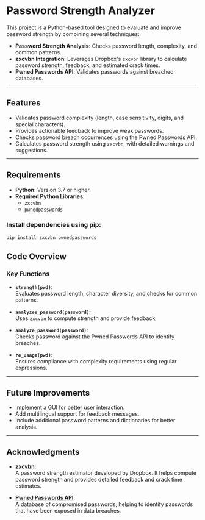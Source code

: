 # Password Strength Analyzer

This project is a Python-based tool designed to evaluate and improve password strength by combining several techniques:

- **Password Strength Analysis**: Checks password length, complexity, and common patterns.
- **zxcvbn Integration**: Leverages Dropbox's `zxcvbn` library to calculate password strength, feedback, and estimated crack times.
- **Pwned Passwords API**: Validates passwords against breached databases.

---

## **Features**

- Validates password complexity (length, case sensitivity, digits, and special characters).
- Provides actionable feedback to improve weak passwords.
- Checks password breach occurrences using the Pwned Passwords API.
- Calculates password strength using `zxcvbn`, with detailed warnings and suggestions.

---

## **Requirements**

- **Python**: Version 3.7 or higher.
- **Required Python Libraries**:
  - `zxcvbn`
  - `pwnedpasswords`

### Install dependencies using pip:
```bash
pip install zxcvbn pwnedpasswords
```
## **Code Overview**

### **Key Functions**

- **`strength(pwd)`**:  
  Evaluates password length, character diversity, and checks for common patterns.

- **`analyzes_password(password)`**:  
  Uses `zxcvbn` to compute strength and provide feedback.

- **`analyze_password(password)`**:  
  Checks password against the Pwned Passwords API to identify breaches.

- **`re_usage(pwd)`**:  
  Ensures compliance with complexity requirements using regular expressions.

---

## **Future Improvements**

- Implement a GUI for better user interaction.
- Add multilingual support for feedback messages.
- Include additional password patterns and dictionaries for better analysis.

---

## **Acknowledgments**

- **[zxcvbn](https://github.com/dropbox/zxcvbn)**:  
  A password strength estimator developed by Dropbox. It helps compute password strength and provides detailed feedback and crack time estimates.

- **[Pwned Passwords API](https://haveibeenpwned.com/Passwords)**:  
  A database of compromised passwords, helping to identify passwords that have been exposed in data breaches.


